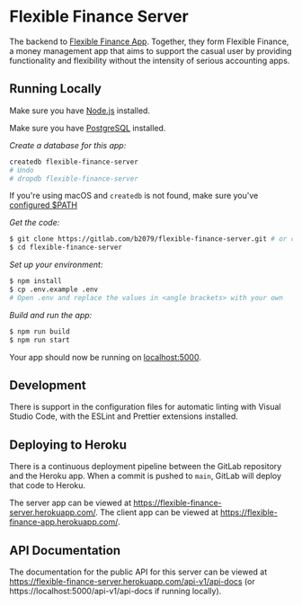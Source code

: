 # Flexible Finance Server

The backend to [Flexible Finance App](https://gitlab.com/b2079/flexible-finance-app). Together, they form Flexible Finance, a money management app that aims to support the casual user by providing functionality and flexibility without the intensity of serious accounting apps.

## Running Locally

Make sure you have [Node.js](http://nodejs.org/) installed.

Make sure you have [PostgreSQL](https://www.postgresql.org/download/) installed.

_Create a database for this app:_

```sh
createdb flexible-finance-server
# Undo
# dropdb flexible-finance-server
```

If you're using macOS and `createdb` is not found, make sure you've [configured $PATH](https://postgresapp.com/documentation/cli-tools.html)

_Get the code:_

```sh
$ git clone https://gitlab.com/b2079/flexible-finance-server.git # or clone your own fork
$ cd flexible-finance-server
```

_Set up your environment:_

```sh
$ npm install
$ cp .env.example .env
# Open .env and replace the values in <angle brackets> with your own
```

_Build and run the app:_

```sh
$ npm run build
$ npm run start
```

Your app should now be running on [localhost:5000](http://localhost:5000/).

## Development

There is support in the configuration files for automatic linting with Visual Studio Code, with the ESLint and Prettier extensions installed.

## Deploying to Heroku

There is a continuous deployment pipeline between the GitLab repository and the Heroku app. When a commit is pushed to `main`, GitLab will deploy that code to Heroku.

The server app can be viewed at https://flexible-finance-server.herokuapp.com/. The client app can be viewed at https://flexible-finance-app.herokuapp.com/.

## API Documentation

The documentation for the public API for this server can be viewed at https://flexible-finance-server.herokuapp.com/api-v1/api-docs (or https://localhost:5000/api-v1/api-docs if running locally).
